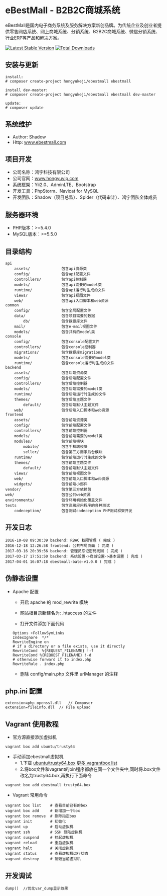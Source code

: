 eBestMall - B2B2C商城系统
===============================

eBestMall是国内电子商务系统及服务解决方案新创品牌。为传统企业及创业者提供零售网店系统、网上商城系统、分销系统、B2B2C商城系统、微信分销系统、行业ERP等产品和解决方案。

[![Latest Stable Version](https://poser.pugx.org/hongyukeji/ebestmall/v/stable.png)](https://packagist.org/packages/hongyukeji/ebestmall)
[![Total Downloads](https://poser.pugx.org/hongyukeji/ebestmall/downloads.png)](https://packagist.org/packages/hongyukeji/ebestmall)

安装与更新
-------------------
```
install:
# composer create-project hongyukeji/ebestmall ebestmall

install dev-master:
# composer create-project hongyukeji/ebestmall ebestmall dev-master

update:
# composer update

```


系统维护
-------------------

* Author: Shadow
* Http: www.ebestmall.com

项目开发
-------------------

* 公司名称：鸿宇科技有限公司
* 公司官网：www.hongyuvip.com
* 系统框架：Yii2.0、AdminLTE、Bootstrap
* 开发工具：PhpStorm、Navicat for MySQL
* 开发团队：Shadow（项目总监）、Spider（代码审计）、鸿宇团队全体成员

服务器环境
-------------------

* PHP版本：>=5.4.0
* MySQL版本：>=5.5.0

目录结构
-------------------

```
api
    assets/              包含api资源类
    config/              包含api配置文件
    controllers/         包含api控制器
    models/              包含api需要的model类
    runtime/             包含api运行时生成的文件
    views/               包含api视图文件
    web/                 包含api入口脚本和web资源
common
    config/              包含全局配置文件
    data/                包含项目需要的数据
        db/              包含数据库文件
    mail/                包含e-mail视图文件
    models/              包含共有的model类
console
    config/              包含console配置文件
    controllers/         包含console控制器
    migrations/          包含数据库migrations
    models/              包含console需要的model类
    runtime/             包含console运行时生成的文件
backend
    assets/              包含后端资源类
    config/              包含后端配置文件
    controllers/         包含后端控制器
    models/              包含后端需要的model类
    runtime/             包含后端运行时生成的文件
    themes/              包含后端主题文件
        default/         包含后端默认主题文件
    web/                 包含后端入口脚本和web资源
frontend
    assets/              包含前端资源类
    config/              包含前端配置文件
    controllers/         包含前端控制器
    models/              包含前端需要的model类
    modules/             包含前端模块
        mobile/          包含手机端模块
        seller/          包含第三方商家后台模块
    runtime/             包含前端运行时生成的文件
    themes/              包含前端主题文件
        default/         包含前端默认主题文件
    views/               包含前端视图文件
    web/                 包含前端入口脚本和web资源
    widgets/             包含前端小部件
vendor/                  包含第三方依赖包
web/                     包含公共web资源
environments/            包含环境初始化覆盖文件
tests                    包含高级应用程序的各种测试
    codeception/         包含测试codeception PHP测试框架开发
```

开发日志
-------------------

```
2016-10-08 09:30:39 backend: RBAC 权限管理 ( 完成 )
2016-12-18 12:26:58 frontend: 公共布局页面 ( 完成 )
2017-03-16 20:39:56 backend: 管理员忘记密码找回 ( 完成 )
2017-03-17 17:51:50 backend: 系统设置->商城设置->基本设置 ( 完成 )
2017-04-01 16:07:18 ebestmall-bate-v1.0.0 ( 完成 )
```

伪静态设置
-------------------

* Apache 配置

    * 开启 apache 的 mod_rewrite 模块

    * 网站根目录新建名为: .htaccess 的文件 

    * 打开文件添加下面代码
    ```
    Options +FollowSymLinks
    IndexIgnore  */*
    RewriteEngine on
    # if a directory or a file exists, use it directly
    RewriteCond  %{REQUEST_FILENAME} !-f
    RewriteCond %{REQUEST_FILENAME} !-d
    # otherwise forward it to index.php
    RewriteRule . index.php
    ```
    * 删除 config/main.php 文件里 urlManager 的注释


php.ini 配置
-------------------
```
extension=php_openssl.dll   // Composer
extension=fileinfo.dll  // File upload
```

Vagrant 使用教程
-------------------
* 官方源直接添加虚拟机

```
vagrant box add ubuntu/trusty64
```

* 手动添加ebestmall虚拟机
    * 1.下载 [ubuntu/trusty64.box](https://atlas.hashicorp.com/ubuntu/boxes/trusty64/versions/20170509.0.0/providers/virtualbox.box) [更多 vagrantbox list](http://www.vagrantbox.es/)
    * 2.将box文件和vagrant的bin程序都放在同一个文件夹中,同时将.box文件改名为trusty64.box,再执行下面命令

```
vagrant box add ebestmall trusty64.box
```

* Vagrant 常用命令

```
vagrant box list    # 查看目前已有的box
vagrant box add     # 新增加一个box
vagrant box remove  # 删除指定box
vagrant init        # 初始化
vagrant up          # 启动虚拟机
vagrant ssh         # SSH 登陆虚拟机
vagrant suspend     # 挂起虚拟机
vagrant reload      # 重启虚拟机
vagrant halt        # 关闭虚拟机
vagrant status      # 查看虚拟机运行状态
vagrant destroy     # 销毁当前虚拟机
```

开发调试
-------------------
```
dump()  //优化var_dump显示效果
```